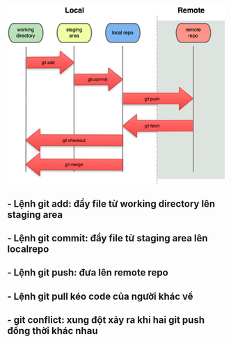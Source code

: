 <img src="./bmvugrc51cobehp8sr50.png" width="500">

## - Lệnh git add: đẩy file từ working directory lên staging area 

## - Lệnh git commit: đẩy file từ staging area lên localrepo

## - Lệnh git push: đưa lên remote repo

## - Lệnh git pull kéo code của người khác về

## - git conflict: xung đột xảy ra khi hai git push đồng thời khác nhau